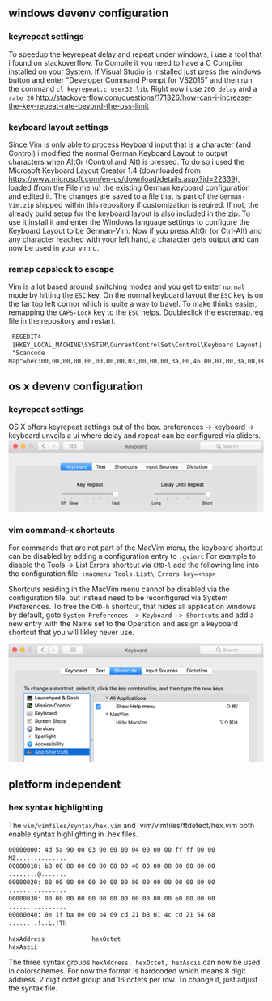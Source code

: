 ## windows devenv configuration

### keyrepeat settings
To speedup the keyrepeat delay and repeat under windows, i use a tool that i found on stackoverflow. To Compile it you need to have a C Compiler installed on your System. If Visual Studio is installed just press the windows button and enter "Developer Command Prompt for VS2015" and then run the command `cl keyrepeat.c user32.lib`. Right now i use `200 delay` and a `rate 20`
http://stackoverflow.com/questions/171326/how-can-i-increase-the-key-repeat-rate-beyond-the-oss-limit

### keyboard layout settings
Since Vim is only able to process Keyboard input that is a character (and Control) i modified the normal German Keyboard Layout to output characters when AltGr (Control and Alt) is pressed. To do so i used the Microsoft Keyboard Layout Creator 1.4 (downloaded from https://www.microsoft.com/en-us/download/details.aspx?id=22339), loaded (from the File menu) the existing German keyboard configuration and edited it. The changes are saved to a file that is part of the `German-Vim.zip` shipped within this repository if customization is reqired. If not, the already build setup for the keyboard layout is also included in the zip. To use it install it and enter the Windows language settings to configure the Keyboard Layout to be German-Vim. Now if you press AltGr (or Ctrl-Alt) and any character reached with your left hand, a character gets output and can now be used in your vimrc.

### remap capslock to escape
Vim is a lot based around switching modes and you get to enter `normal` mode by hitting the `ESC` key. On the normal keyboard layout the `ESC` key is on the far top left cornor which is quite a way to travel. To make thinks easier, remapping the `CAPS-Lock` key to the `ESC` helps. Doubleclick the escremap.reg file in the repository and restart. 

     REGEDIT4
     [HKEY_LOCAL_MACHINE\SYSTEM\CurrentControlSet\Control\Keyboard Layout]
     "Scancode Map"=hex:00,00,00,00,00,00,00,00,03,00,00,00,3a,00,46,00,01,00,3a,00,00,00,00,00


## os x devenv configuration
### keyrepeat settings
OS X offers keyrepeat settings out of the box. preferences -> keyboard -> keyboard unveils a ui where delay and repeat can be configured via sliders. 
![alt text](resources/keyboardconfig.png "")

### vim command-x shortcuts
For commands that are not part of the MacVim menu, the keyboard shortcut can be disabled by adding a configuration entry to `.gvimrc` For example to disable the Tools -> List Errors shortcut via `CMD-l` add the following line into the configuration file: `:macmenu Tools.List\ Errors key=<nop>`

Shortcuts residing in the MacVim menu cannot be disabled via the configuration file, but instead need to be reconfigured via System Preferences. To free the `CMD-h` shortcut, that hides all application windows by default, goto `System Preferences -> Keyboard -> Shortcuts` and add a new entry with the Name set to the Operation and assign a keyboard shortcut that you will likley never use.

![alt text](resources/shortcutsconfig.png "")

## platform independent

### hex syntax highlighting
The `vim/vimfiles/syntax/hex.vim` and `vim/vimfiles/ftdetect/hex.vim both enable syntax highlighting in .hex files. 

    00000000: 4d 5a 90 00 03 00 00 00 04 00 00 00 ff ff 00 00  MZ..............
    00000010: b8 00 00 00 00 00 00 00 40 00 00 00 00 00 00 00  ........@.......
    00000020: 00 00 00 00 00 00 00 00 00 00 00 00 00 00 00 00  ................
    00000030: 00 00 00 00 00 00 00 00 00 00 00 00 e0 00 00 00  ................
    00000040: 0e 1f ba 0e 00 b4 09 cd 21 b8 01 4c cd 21 54 68  ........!..L.!Th
    
    hexAddress             hexOctet                                    hexAscii
The three syntax groups `hexAddress, hexOctet, hexAscii` can now be used in colorschemes. For now the format is hardcoded which means 8 digit address, 2 digit octet group and 16 octets per row. To change it, just adjust the syntax file.
